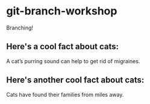 # git-branch-workshop
Branching!

## Here's a cool fact about cats:
A cat’s purring sound can help to get rid of migraines.

## Here's another cool fact about cats:
Cats have found their families from miles away.
